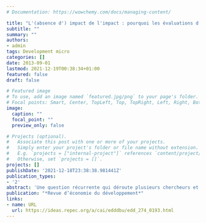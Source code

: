 ```yaml
---
# Documentation: https://wowchemy.com/docs/managing-content/

title: "L'(absence d') impact de l'impact : pourquoi les évaluations d'impact conduisent rarement à une prise de décision politique fondée sur les faits"
subtitle: ""
summary: ""
authors: 
- admin
tags: Development micro
categories: []
date: 2013-09-01
lastmod: 2021-12-19T00:38:34+01:00
featured: false
draft: false

# Featured image
# To use, add an image named `featured.jpg/png` to your page's folder.
# Focal points: Smart, Center, TopLeft, Top, TopRight, Left, Right, BottomLeft, Bottom, BottomRight.
image:
  caption: ""
  focal_point: ""
  preview_only: false

# Projects (optional).
#   Associate this post with one or more of your projects.
#   Simply enter your project's folder or file name without extension.
#   E.g. `projects = ["internal-project"]` references `content/project/deep-learning/index.md`.
#   Otherwise, set `projects = []`.
projects: []
publishDate: '2021-12-18T23:38:38.981441Z'
publication_types:
- '2'
abstract: 'Une question récurrente qui déroute plusieurs chercheurs et certains responsables politiques est celle de savoir pourquoi les évaluations d’impact, qui sont devenues monnaie courante dans le domaine du développement, ont si peu d’impact sur la prise de décision à proprement parler. Dans cet article, j’étudie l’impact des évaluations d’impact. Je fais appel à un cadre bayésien simple emboîté dans un modèle standard reposant sur une fonction de « contest success ». Avec ce modèle de concurrence entre des décideurs anti-évaluation, des décideurs bayésiens et des évaluateurs fréquentistes, je montre que la probabilité d’annulation d’un programme est une fonction décroissante de l’impact estimé par l’évaluation et de la croyance a priori sur la base de laquelle le programme a été initialement approuvé. En outre, la probabilité d’annulation est une fonction décroissante de l’efficacité de l’influence exercée par les évaluateurs fréquentistes. Dans la mesure où il est fort probable que cette efficacité en termes de lobbying des évaluateurs fréquentistes soit proche de zéro dans la vraie vie, la probabilité d’annulation d’un programme qui avait été approuvé au départ, bien qu’il soit entaché d’une évaluation très négative, est extrêmement faible. Le modèle fournit ainsi une explication possible de la raison pour laquelle les évaluations d’impact ont si peu d’impact sur la prise de décision, et pourquoi elles ont si peu contribué à la prise de décision fondée sur les faits.'
publication: "*Revue d’économie du développement*"
links:
- name: URL
  url: https://ideas.repec.org/a/cai/edddbu/edd_274_0193.html
---
```

